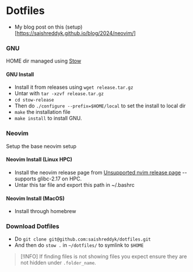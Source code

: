 # Dotfiles

- My blog post on this (setup)[https://saishreddyk.github.io/blog/2024/neovim/]

### GNU

HOME dir managed using [Stow]("https://www.gnu.org/software/stow/")

#### GNU Install

- Install it from releases using `wget release.tar.gz`
- Untar with `tar -xzvf release.tar.gz`
- `cd stow-release`
- Then do `./configure --prefix=$HOME/local` to set the install to local dir
- `make` the installation file
- `make install` to install GNU.

### Neovim

Setup the base neovim setup

#### Neovim Install (Linux HPC)

- Install the neovim release page from [Unsupported nvim release page]("https://github.com/neovim/neovim-releases/releases/tag/v0.10.0") -- supports glibc-2.17 on HPC.
- Untar this tar file and export this path in ~/.bashrc

#### Neovim Install (MacOS)

- Install through homebrew

### Download Dotfiles

- Do `git clone git@github.com:saishreddyk/dotfiles.git`
- And then do `stow .` in `~/dotfiles/` to symlink to `$HOME`

> [!INFO]
> If finding files is not showing files you expect ensure they are not hidden under `.folder_name`.
